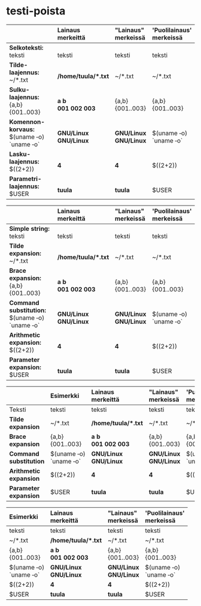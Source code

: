# testi-poista

|   | Lainaus <br>merkeittä | "Lainaus" <br>merkeissä | 'Puolilainaus' <br>merkeissä |
|:--- |:--- |:--- |:--- |
| **Selkoteksti:**<br>teksti | <br>teksti | <br>teksti | <br>teksti |
| **Tilde-laajennus:**<br>~/\*.txt | <br>**/home/tuula/\*.txt** | <br>~/\*.txt | <br>~/\*.txt |
| **Sulku-laajennus:**<br>{a,b}<br>{001..003} | <br>**a b**<br>**001 002 003** | <br>{a,b}<br>{001..003} | <br>{a,b}<br>{001..003} |
| **Komennon-korvaus:**<br>$(uname ‑o)<br>\`uname ‑o\` | <br>**GNU/Linux**<br>**GNU/Linux** | <br>**GNU/Linux**<br>**GNU/Linux** | <br>$(uname ‑o)<br>\`uname ‑o\` |
| **Lasku-laajennus:**<br>$((2+2)) | <br>**4** | <br>**4** | <br>$((2+2)) |
| **Parametri-laajennus:**<br>$USER | <br>**tuula** | <br>**tuula** | <br>$USER |

|   | Lainaus <br>merkeittä | "Lainaus" <br>merkeissä | 'Puolilainaus' <br>merkeissä |
|:--- |:--- |:--- |:--- |
| **Simple string:**<br>teksti | <br>teksti | <br>teksti | <br>teksti |
| **Tilde expansion:**<br>~/\*.txt | <br>**/home/tuula/\*.txt** | <br>~/\*.txt | <br>~/\*.txt |
| **Brace expansion:**<br>{a,b}<br>{001..003} | <br>**a b**<br>**001 002 003** | <br>{a,b}<br>{001..003} | <br>{a,b}<br>{001..003} |
| **Command substitution:**<br>$(uname ‑o)<br>\`uname ‑o\` | <br>**GNU/Linux**<br>**GNU/Linux** | <br>**GNU/Linux**<br>**GNU/Linux** | <br>$(uname ‑o)<br>\`uname ‑o\` |
| **Arithmetic expansion:**<br>$((2+2)) | <br>**4** | <br>**4** | <br>$((2+2)) |
| **Parameter expansion:**<br>$USER | <br>**tuula** | <br>**tuula** | <br>$USER |

|   | Esimerkki | Lainaus <br>merkeittä | "Lainaus" <br>merkeissä | 'Puolilainaus' <br>merkeissä |
|:--- |:--- |:--- |:--- |:--- |
| Teksti | teksti | teksti | teksti | teksti |
| **Tilde expansion** | ~/\*.txt | **/home/tuula/\*.txt** | ~/\*.txt | ~/\*.txt |
| **Brace expansion** | {a,b}<br>{001..003} | **a b**<br>**001 002 003** | {a,b}<br>{001..003} | {a,b}<br>{001..003} |
| **Command substitution** | $(uname ‑o)<br>\`uname ‑o\` | **GNU/Linux**<br>**GNU/Linux** | **GNU/Linux**<br>**GNU/Linux** | $(uname ‑o)<br>\`uname ‑o\` |
| **Arithmetic expansion** | $((2+2)) | **4** | **4** | $((2+2)) |
| **Parameter expansion** | $USER | **tuula** | **tuula** | $USER |

| Esimerkki | Lainaus <br>merkeittä | "Lainaus" <br>merkeissä | 'Puolilainaus' <br>merkeissä |
|:--- |:--- |:--- |:--- |
| teksti | teksti | teksti | teksti |
| ~/\*.txt | **/home/tuula/\*.txt** | ~/\*.txt | ~/\*.txt |
| {a,b}<br>{001..003} | **a b**<br>**001 002 003** | {a,b}<br>{001..003} | {a,b}<br>{001..003} |
| $(uname ‑o)<br>\`uname ‑o\` | **GNU/Linux**<br>**GNU/Linux** | **GNU/Linux**<br>**GNU/Linux** | $(uname ‑o)<br>\`uname ‑o\` |
| $((2+2)) | **4** | **4** | $((2+2)) |
| $USER | **tuula** | **tuula** | $USER |
